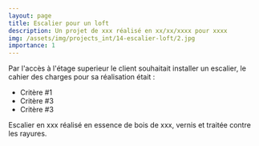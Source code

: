 ```yaml
---
layout: page
title: Escalier pour un loft
description: Un projet de xxx réalisé en xx/xx/xxxx pour xxxx
img: /assets/img/projects_int/14-escalier-loft/2.jpg
importance: 1
---
```


Par l'accès à l'étage superieur le client souhaitait installer un escalier, le cahier des charges pour sa réalisation était :

+ Critère #1
+ Critère #3
+ Critère #3


<div class="row">
    <div class="col-sm mt-2 mt-md-0">
        <img class="img-fluid rounded z-depth-1" src="{{ '/assets/img/projects_int/14-escalier-loft/1.jpg' | relative_url }}" alt="" title="Titre image 1"/>
    </div>
    <div class="col-sm mt-2 mt-md-0">
        <img class="img-fluid rounded z-depth-1" src="{{ '/assets/img/projects_int/14-escalier-loft/2.jpg' | relative_url }}" alt="" title="Titre image 2"/>
    </div>
</div>
<div class="caption">
    Escalier en xxx réalisé en essence de bois de xxx, vernis et traitée contre les rayures.
</div>